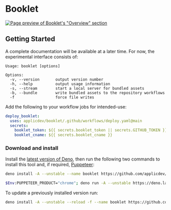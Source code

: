 # Booklet

[![Page preview of Booklet's "Overview" section][banner:preview]][banner:landing]

[banner:preview]: https://applic.dev/booklet/output/booklet.png
[banner:landing]: https://applic.dev/booklet

## Getting Started

A complete documentation will be available at a later time. For now, the experimental interface consists of:

<!--
See our [documentation](https://applic.dev/booklet/overview) for complete guide –
-->

```plain
Usage: booklet [options]

Options:
  -v, --version       output version number
  -h, --help          output usage information
  -s, --stream        start a local server for bundled assets
  -b, --bundle        write bundled assets to the repository workflows
  -f                  force file writes
```

Add the following to your workflow jobs for intended-use:

```yaml
deploy_booklet:
  uses: applicdev/booklet/.github/workflows/deploy.yaml@main
  secrets:
    booklet_token: ${{ secrets.booklet_token || secrets.GITHUB_TOKEN }}
    booklet_cname: ${{ secrets.booklet_cname }}
```

[booklet:template]: https://github.com/applicdev/booklet-starter-md
[booklet:deploy-workflow]: https://github.com/applicdev/booklet/blob/main/.github/workflows/deploy.yaml

### Download and install

Install the [latest version of Deno][deno:install-latest], then run the following two commands to install this tool and, if required, [Puppeteer][puppeteer:install-latest]:

```sh
deno install -A --unstable --name booklet https://github.com/applicdev/booklet/raw/main/lib/index.ts
```

```sh
$Env:PUPPETEER_PRODUCT="chrome"; deno run -A --unstable https://deno.land/x/puppeteer@9.0.2/install.ts
```

To update a previously installed version run:

```sh
deno install -A --unstable --reload -f --name booklet https://github.com/applicdev/booklet/raw/main/lib/index.ts
```

[deno:install-latest]: https://github.com/denoland/deno_install#install-latest-version
[puppeteer:install-latest]: https://github.com/lucacasonato/deno-puppeteer#installation

